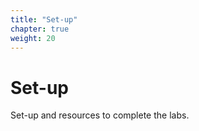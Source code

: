 ```yaml
---
title: "Set-up"
chapter: true
weight: 20
---
```


# Set-up

Set-up and resources to complete the labs.